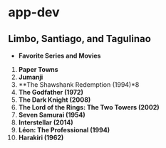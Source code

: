 # app-dev
## Limbo, Santiago, and Tagulinao
- **Favorite Series and Movies**
1. **Paper Towns**
2. **Jumanji**
3. **The Shawshank Redemption (1994)*8
4. **The Godfather (1972)**
5. **The Dark Knight (2008)**
6. **The Lord of the Rings: The Two Towers (2002)**
7. **Seven Samurai (1954)**
8. **Interstellar (2014)**
9. **Léon: The Professional (1994)**
10. **Harakiri (1962)**
